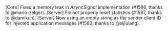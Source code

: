 [Core] Fixed a memory leak in _AsyncSignal_ implementation (#1586, thanks to @mario-zelger).
[Server] Fix not properly reset statistics (#1587, thanks to @damikun).
[Server] Now using an empty string as the sender client ID for injected application messages (#1583, thanks to @xljiulang).